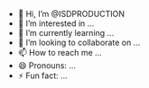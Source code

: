 - 👋 Hi, I’m @ISDPRODUCTION
- 👀 I’m interested in ...
- 🌱 I’m currently learning ...
- 💞️ I’m looking to collaborate on ...
- 📫 How to reach me ...
- 😄 Pronouns: ...
- ⚡ Fun fact: ...

<!---
ISDPRODUCTION/ISDPRODUCTION is a ✨ special ✨ repository because its `README.md` (this file) appears on your GitHub profile.
You can click the Preview link to take a look at your changes.
--->
